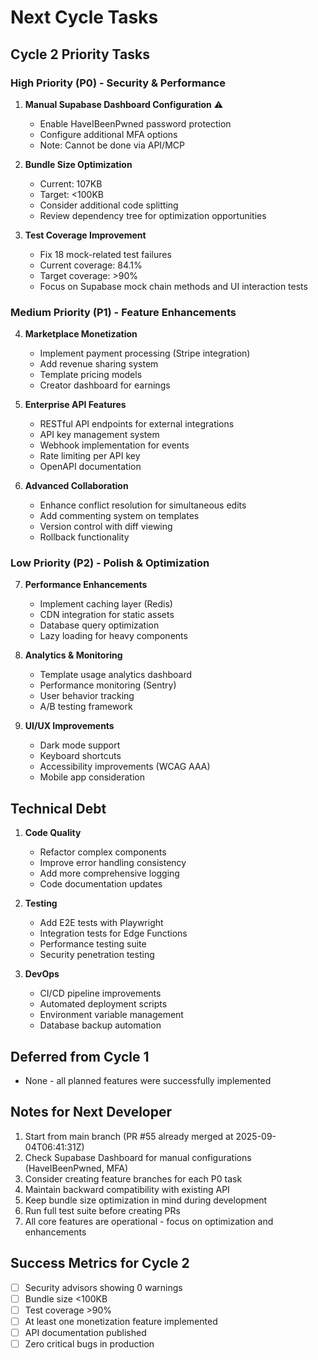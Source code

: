 # Next Cycle Tasks

## Cycle 2 Priority Tasks

### High Priority (P0) - Security & Performance
1. **Manual Supabase Dashboard Configuration** ⚠️
   - Enable HaveIBeenPwned password protection
   - Configure additional MFA options
   - Note: Cannot be done via API/MCP

2. **Bundle Size Optimization**
   - Current: 107KB
   - Target: <100KB
   - Consider additional code splitting
   - Review dependency tree for optimization opportunities

3. **Test Coverage Improvement**
   - Fix 18 mock-related test failures
   - Current coverage: 84.1%
   - Target coverage: >90%
   - Focus on Supabase mock chain methods and UI interaction tests

### Medium Priority (P1) - Feature Enhancements

4. **Marketplace Monetization**
   - Implement payment processing (Stripe integration)
   - Add revenue sharing system
   - Template pricing models
   - Creator dashboard for earnings

5. **Enterprise API Features**
   - RESTful API endpoints for external integrations
   - API key management system
   - Webhook implementation for events
   - Rate limiting per API key
   - OpenAPI documentation

6. **Advanced Collaboration**
   - Enhance conflict resolution for simultaneous edits
   - Add commenting system on templates
   - Version control with diff viewing
   - Rollback functionality

### Low Priority (P2) - Polish & Optimization

7. **Performance Enhancements**
   - Implement caching layer (Redis)
   - CDN integration for static assets
   - Database query optimization
   - Lazy loading for heavy components

8. **Analytics & Monitoring**
   - Template usage analytics dashboard
   - Performance monitoring (Sentry)
   - User behavior tracking
   - A/B testing framework

9. **UI/UX Improvements**
   - Dark mode support
   - Keyboard shortcuts
   - Accessibility improvements (WCAG AAA)
   - Mobile app consideration

## Technical Debt

1. **Code Quality**
   - Refactor complex components
   - Improve error handling consistency
   - Add more comprehensive logging
   - Code documentation updates

2. **Testing**
   - Add E2E tests with Playwright
   - Integration tests for Edge Functions
   - Performance testing suite
   - Security penetration testing

3. **DevOps**
   - CI/CD pipeline improvements
   - Automated deployment scripts
   - Environment variable management
   - Database backup automation

## Deferred from Cycle 1

- None - all planned features were successfully implemented

## Notes for Next Developer

1. Start from main branch (PR #55 already merged at 2025-09-04T06:41:31Z)
2. Check Supabase Dashboard for manual configurations (HaveIBeenPwned, MFA)
3. Consider creating feature branches for each P0 task
4. Maintain backward compatibility with existing API
5. Keep bundle size optimization in mind during development
6. Run full test suite before creating PRs
7. All core features are operational - focus on optimization and enhancements

## Success Metrics for Cycle 2

- [ ] Security advisors showing 0 warnings
- [ ] Bundle size <100KB
- [ ] Test coverage >90%
- [ ] At least one monetization feature implemented
- [ ] API documentation published
- [ ] Zero critical bugs in production
